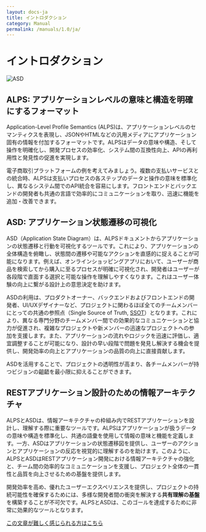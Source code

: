 ```yaml
---
layout: docs-ja
title: イントロダクション
category: Manual
permalink: /manuals/1.0/ja/
---
```

# イントロダクション

![ASD](https://alps-asd.github.io/app-state-diagram/blog/profile.svg)

## ALPS: アプリケーションレベルの意味と構造を明確にするフォーマット

Application-Level Profile Semantics (ALPS)は、アプリケーションレベルのセマンティクスを表現し、JSONやHTMLなどの汎用メディアにアプリケーション固有の情報を付加するフォーマットです。ALPSはデータの意味や構造、そして操作を明確化し、開発プロセスの効率化、システム間の互換性向上、APIの再利用性と発見性の促進を実現します。

電子商取引プラットフォームの例を考えてみましょう。複数の支払いサービスとの統合時、ALPSは支払いプロセスの各ステップのデータと操作の意味を標準化し、異なるシステム間でのAPI統合を容易にします。フロントエンドとバックエンドの開発者も共通の言語で効率的にコミュニケーションを取り、迅速に機能を追加・改善できます。

## ASD: アプリケーション状態遷移の可視化

ASD（Application State Diagram）は、ALPSドキュメントからアプリケーションの状態遷移と行動を可視化するツールです。これにより、アプリケーションの全体構造を俯瞰し、状態間の遷移や可能なアクションを直感的に捉えることが可能になります。例えば、オンラインショッピングアプリにおいて、ユーザーが商品を検索してから購入に至るプロセスが明確に可視化され、開発者はユーザーが各段階で直面する選択と可能な操作を理解しやすくなります。これはユーザー体験の向上に繋がる設計上の意思決定を助けます。

ASDの利用は、プロダクトオーナー、バックエンドおよびフロントエンドの開発者、UI/UXデザイナーなど、プロジェクトに関わるほぼ全てのチームメンバーにとっての共通の参照点（Single Source of Truth, [SSOT](https://ja.wikipedia.org/wiki/%E4%BF%A1%E9%A0%BC%E3%81%A7%E3%81%8D%E3%82%8B%E5%94%AF%E4%B8%80%E3%81%AE%E6%83%85%E5%A0%B1%E6%BA%90)）となります。これにより、異なる専門分野のチームメンバー間での効果的なコミュニケーションと協力が促進され、複雑なプロジェクトや新メンバーの迅速なプロジェクトへの参加を支援します。また、アプリケーションの流れやロジックを迅速に評価し、適宜調整することが可能になり、設計の早い段階で問題を発見し解決する機会を提供し、開発効率の向上とアプリケーションの品質の向上に直接貢献します。

ASDを活用することで、プロジェクトの透明性が高まり、各チームメンバーが持つビジョンの齟齬を最小限に抑えることができます。

## RESTアプリケーション設計のための情報アーキテクチャ

ALPSとASDは、情報アーキテクチャの枠組み内でRESTアプリケーションを設計し、理解する際に重要なツールです。ALPSはアプリケーションが扱うデータの意味や構造を標準化し、共通の語彙を使用して情報の意味と機能を定義します。一方、ASDはアプリケーションの状態遷移図を提供し、ユーザーのアクションとアプリケーションの反応を視覚的に理解するのを助けます。このように、ALPSとASDはRESTアプリケーション開発における情報アーキテクチャの強化と、チーム間の効率的なコミュニケーションを支援し、プロジェクト全体の一貫性と品質を向上させるための基盤を提供します。

開発効率を高め、優れたユーザーエクスペリエンスを提供し、プロジェクトの持続可能性を確保するためには、多様な開発者間の衝突を解決する**共有理解の基盤**を構築することが不可欠です。ALPSとASDは、このゴールを達成するために非常に効果的なツールとなります。

[この文章が難しく感じられる方はこちら](index4b.html)
